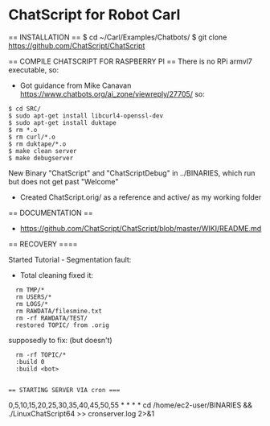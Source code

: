 # ChatScript for Robot Carl



== INSTALLATION ==
$ cd ~/Carl/Examples/Chatbots/
$ git clone https://github.com/ChatScript/ChatScript

== COMPILE CHATSCRIPT FOR RASPBERRY PI ==
There is no RPi armvl7 executable, so:

- Got guidance from Mike Canavan https://www.chatbots.org/ai_zone/viewreply/27705/
so:
```
$ cd SRC/
$ sudo apt-get install libcurl4-openssl-dev
$ sudo apt-get install duktape
$ rm *.o
$ rm curl/*.o
$ rm duktape/*.o
$ make clean server
$ make debugserver
```
New Binary "ChatScript" and "ChatScriptDebug" in ../BINARIES, which run but does not get past "Welcome"

- Created ChatScript.orig/ as a reference
  and active/ as my working folder

== DOCUMENTATION ==

- https://github.com/ChatScript/ChatScript/blob/master/WIKI/README.md



== RECOVERY ====

Started Tutorial - Segmentation fault:
- Total cleaning fixed it:
```
  rm TMP/*  
  rm USERS/*
  rm LOGS/*
  rm RAWDATA/filesmine.txt
  rm -rf RAWDATA/TEST/
  restored TOPIC/ from .orig
```
  supposedly to fix:  (but doesn't)
```
  rm -rf TOPIC/*
  :build 0
  :build <bot>


== STARTING SERVER VIA cron ===
```
0,5,10,15,20,25,30,35,40,45,50,55 * * * * cd /home/ec2-user/BINARIES && ./LinuxChatScript64 >> cronserver.log 2>&1
```

